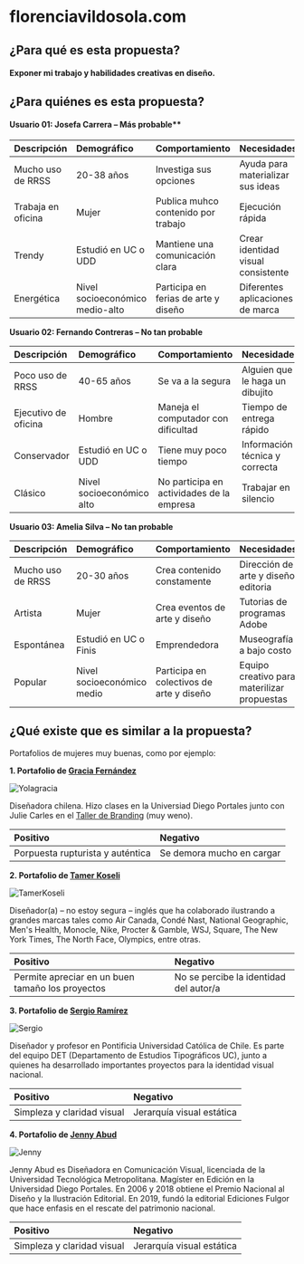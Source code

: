 # florenciavildosola.com

## ¿Para qué es esta propuesta?
#### Exponer mi trabajo y habilidades creativas en diseño.

## ¿Para quiénes es esta propuesta?

#### Usuario 01: Josefa Carrera – Más probable**

| Descripción | Demográfico | Comportamiento | Necesidades |
|:------------|:---------|:------------|:---------|
|Mucho uso de RRSS|20-38 años|Investiga sus opciones|Ayuda para materializar sus ideas|
|Trabaja en oficina|Mujer|Publica muhco contenido por trabajo|Ejecución rápida|
|Trendy|Estudió en UC o UDD|Mantiene una comunicación clara|Crear identidad visual consistente|
|Energética|Nivel socioeconómico medio-alto|Participa en ferias de arte y diseño|Diferentes aplicaciones de marca|



**Usuario 02: Fernando Contreras – No tan probable**

| Descripción | Demográfico | Comportamiento | Necesidades |
|:------------|:---------|:------------|:---------|
|Poco uso de RRSS|40-65 años|Se va a la segura|Alguien que le haga un dibujito|
|Ejecutivo de oficina|Hombre|Maneja el computador con dificultad|Tiempo de entrega rápido|
|Conservador|Estudió en UC o UDD|Tiene muy poco tiempo|Información técnica y correcta|
|Clásico|Nivel socioeconómico alto|No participa en actividades de la empresa|Trabajar en silencio|



**Usuario 03: Amelia Silva – No tan probable**

| Descripción | Demográfico | Comportamiento | Necesidades |
|:------------|:---------|:------------|:---------|
|Mucho uso de RRSS|20-30 años|Crea contenido constamente|Dirección de arte y diseño editoria|
|Artista|Mujer|Crea eventos de arte y diseño|Tutorias de programas Adobe|
|Espontánea|Estudió en UC o Finis|Emprendedora|Museografía a bajo costo|
|Popular|Nivel socioeconómico medio|Participa en colectivos de arte y diseño|Equipo creativo para materilizar propuestas|


## ¿Qué existe que es similar a la propuesta? 
Portafolios de mujeres muy buenas, como por ejemplo:



**1. Portafolio de [Gracia Fernández](https://gracia.io/proyectos)**

![Yolagracia](https://github.com/florenciavildosolae/dnm-final/assets/80661211/2f38e665-9eb5-4e5e-aab0-75e04392b015)

Diseñadora chilena. Hizo clases en la Universiad Diego Portales junto con Julie Carles en el [Taller de Branding](https://www.instagram.com/tallerbrandingudp/) (muy weno).

| Positivo | Negativo |
|:------------|:---------|
|Porpuesta rupturista y auténtica|Se demora mucho en cargar|



**2. Portafolio de [Tamer Koseli](https://tamerkoseli.com/)**


![TamerKoseli](https://github.com/florenciavildosolae/dnm-final/assets/80661211/b555a515-6ae0-4d39-b7f7-3b8a4036a2b5)

Diseñador(a) – no estoy segura – inglés que ha colaborado ilustrando a grandes marcas tales como Air Canada, Condé Nast, National Geographic, Men's Health, Monocle, Nike, Procter & Gamble, WSJ, Square, The New York Times, The North Face, Olympics, entre otras.


| Positivo | Negativo |
|:------------|:---------|
|Permite apreciar en un buen tamaño los proyectos|No se percibe la identidad del autor/a|




**3. Portafolio de [Sergio Ramírez](http://www.ramirezflores.cl/)**


![Sergio](https://github.com/florenciavildosolae/dnm-final/assets/80661211/a9415073-5714-429c-bbb6-703c9cb9ce70)


Diseñador y profesor en Pontificia Universidad Católica de Chile. Es parte del equipo DET (Departamento de Estudios Tipográficos UC), junto a quienes ha desarrollado importantes proyectos para la identidad visual nacional.

| Positivo | Negativo |
|:------------|:---------|
|Simpleza y claridad visual|Jerarquía visual estática|



**4. Portafolio de [Jenny Abud](https://www.jennyabud.cl/proyectos/)**


![Jenny](https://github.com/florenciavildosolae/dnm-final/assets/80661211/5f99fc3c-1ca8-48df-ade3-d15a6a83c132)

Jenny Abud es Diseñadora en Comunicación Visual, licenciada de la Universidad Tecnológica Metropolitana. Magíster en Edición en la Universidad Diego Portales. En 2006 y 2018 obtiene el Premio Nacional al Diseño y la Ilustración Editorial. En 2019, fundó la editorial Ediciones Fulgor que hace enfasis en el rescate del patrimonio nacional.

| Positivo | Negativo |
|:------------|:---------|
|Simpleza y claridad visual|Jerarquía visual estática|
